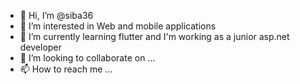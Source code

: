 - 👋 Hi, I’m @siba36
- 👀 I’m interested in Web and mobile applications
- 🌱 I’m currently learning flutter and I'm working as a junior asp.net developer
- 💞️ I’m looking to collaborate on ...
- 📫 How to reach me ...

<!---
siba36/siba36 is a ✨ special ✨ repository because its `README.md` (this file) appears on your GitHub profile.
You can click the Preview link to take a look at your changes.
--->

